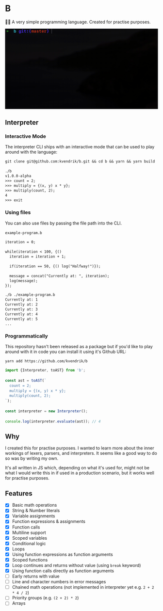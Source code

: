 # B

👩‍💻 A very simple programming language. Created for practise purposes.

![](demo.gif)

## Interpreter

### Interactive Mode

The interpreter CLI ships with an interactive mode that can be used to play around with the language:

```
git clone git@github.com:kvendrik/b.git && cd b && yarn && yarn build

./b
v1.0.0-alpha
>>> count = 2;
>>> multiply = {(x, y) x * y};
>>> multiply(count, 2);
4
>>> exit
```

### Using files

You can also use files by passing the file path into the CLI.

`example-program.b`

```
iteration = 0;

while(iteration < 100, {()
  iteration = iteration + 1;

  if(iteration == 50, {() log("Halfway!")});

  message = concat("Currently at: ", iteration);
  log(message);
});
```

```
./b ./example-program.b
Currently at: 1
Currently at: 2
Currently at: 3
Currently at: 4
Currently at: 5
...
```

### Programmatically

This repository hasn't been released as a package but if you'd like to play around with it in code you can install it using it's Github URL:

```
yarn add https://github.com/kvendrik/b
```

```ts
import {Interpreter, toAST} from 'b';

const ast = toAST(`
  count = 2;
  multiply = {(x, y) x * y};
  multiply(count, 2);
`);

const interpreter = new Interpreter();

console.log(interpreter.evaluate(ast)); // 4
```

## Why

I created this for practise purposes. I wanted to learn more about the inner workings of lexers, parsers, and interpreters. It seems like a good way to do so was by writing my own.

It's all written in JS which, depending on what it's used for, might not be what I would write this in if used in a production scenario, but it works well for practise purposes.

## Features

- [x] Basic math operations
- [x] String & Number literals
- [x] Variable assignments
- [x] Function expressions & assignments
- [x] Function calls
- [x] Multiline support
- [x] Scoped variables
- [x] Conditional logic
- [x] Loops
- [x] Using function expressions as function arguments
- [x] Scoped functions
- [x] Loop continues and returns without value (using `break` keyword)
- [x] Using function calls directly as function arguments
- [ ] Early returns with value
- [ ] Line and character numbers in error messages
- [ ] Chained math operations (not implemented in interpreter yet e.g. `2 + 2 * 4 / 2`)
- [ ] Priority groups (e.g. `(2 + 2) * 2`)
- [ ] Arrays
